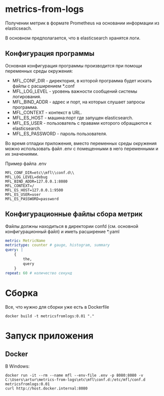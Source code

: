 # metrics-from-logs
Получении метрик в формате Prometheus на основании информации из elasticseach.

В основном предполагается, что в elasticsearch хранятся логи. 

## Конфигурация программы

Основная конфигурация программы производится при помощи переменных среды окружения:

* MFL_CONF_DIR - директория, в которой программа будет искать файлы с расширением *.conf
* MFL_LOG_LEVEL  - уровень важности сообщений системы логирования.
* MFL_BIND_ADDR - адрес и порт, на которых слушает запросы программа.
* MFL_CONTEXT - контекст в URL.
* MFL_ES_HOST - машина:порт где запущен elasticsearch.
* MFL_ES_USER - пользователь с правами которого обращаются к elasticsearch.
* MFL_ES_PASSWORD - пароль пользователя.

Во время отладки приложения, вместо переменных среды окружения можно использовать файл .env с
помещенными в него переменными и их значениями.

Пример файла .env

```
MFL_CONF_DIR=etc\\mfl\\conf.d\\
MFL_LOG_LEVEL=debug
MFL_BIND_ADDR=127.0.0.1:8080
MFL_CONTEXT=/
MFL_ES_HOST=127.0.0.1:9500
MFL_ES_USER=user
MFL_ES_PASSWORD=password
```

## Конфигурационные файлы сбора метрик

Файлы должны находиться в директории confd (см. основной конфигурационный файл) и иметь расширение
*.yaml

```yaml
metric: MetricName
metrictype: counter # gauge, histogram, summary
query: |
    { 
        the,
        query
    }
repeat: 60 # количество секунд
```

# Сборка

Все, что нужно для сборки уже есть в Dockerfile

    docker build -t metricsfromlogs:0.01 "."

# Запуск приложения

## Docker

В Windows:

    docker run -it --rm --name mfl --env-file .env -p 8080:8080 -v C:\Users\artur\metrics-from-logs\etc\mfl\conf.d:/etc/mfl/conf.d metricsfromlogs:0.01
    curl http://host.docker.internal:8080
